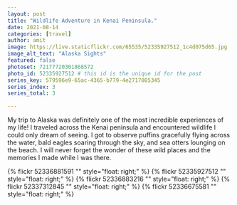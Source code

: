 ```yaml
---
layout: post
title: "Wildlife Adventure in Kenai Peninsula."
date: 2021-08-14
categories: [travel]
author: amit
image: https://live.staticflickr.com/65535/52335927512_1c4d075d65.jpg
image_alt_text: "Alaska Sights"
featured: false
photoset: 72177720301868572
photo_id: 52335927512 # this id is the unique id for the post
series_key: 579596e9-65ac-4365-b779-4e2717085345
series_index: 3
series_total: 3

---
```



My trip to Alaska was definitely one of the most incredible experiences of my life! I traveled across the Kenai peninsula and encountered wildlife I could only dream of seeing. I got to observe puffins gracefully flying across the water, bald eagles soaring through the sky, and sea otters lounging on the beach. I will never forget the wonder of these wild places and the memories I made while I was there.

{% flickr 52336881591 "" style="float: right;"
 %}
{% flickr 52335927512 "" style="float: right;"
 %}
{% flickr 52336883216 "" style="float: right;"
 %}
{% flickr 52337312845 "" style="float: right;"
 %}
{% flickr 52336675581 "" style="float: right;"
 %}

